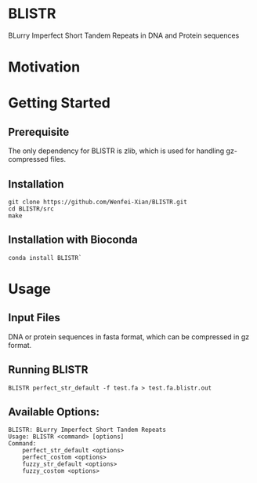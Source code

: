 # BLISTR
BLurry Imperfect Short Tandem Repeats in DNA and Protein sequences

# Motivation  

# Getting Started  
## Prerequisite
The only dependency for BLISTR is zlib, which is used for handling gz-compressed files.  
## Installation  
```
git clone https://github.com/Wenfei-Xian/BLISTR.git  
cd BLISTR/src  
make
```
## Installation with Bioconda  
```
conda install BLISTR`  
```
# Usage  
## Input Files  
DNA or protein sequences in fasta format, which can be compressed in gz format.   

## Running BLISTR
```
BLISTR perfect_str_default -f test.fa > test.fa.blistr.out
```

## Available Options:
```
BLISTR: BLurry Imperfect Short Tandem Repeats
Usage: BLISTR <command> [options]
Command:
	perfect_str_default <options>
	perfect_costom <options>
	fuzzy_str_default <options>
	fuzzy_costom <options>
```  
